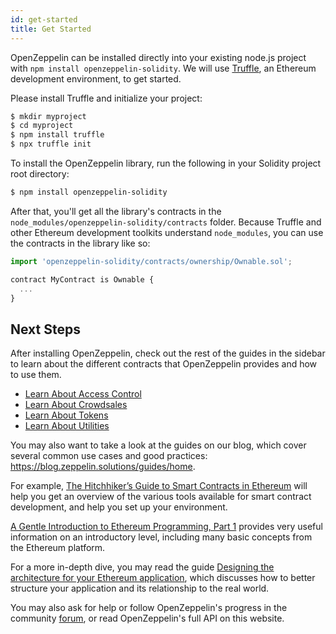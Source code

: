 ```yaml
---
id: get-started
title: Get Started
---
```


OpenZeppelin can be installed directly into your existing node.js project with `npm install openzeppelin-solidity`. We will use [Truffle](https://github.com/ConsenSys/truffle), an Ethereum development environment, to get started.

Please install Truffle and initialize your project:

```sh
$ mkdir myproject
$ cd myproject
$ npm install truffle
$ npx truffle init
```

To install the OpenZeppelin library, run the following in your Solidity project root directory:
```sh
$ npm install openzeppelin-solidity
```

After that, you'll get all the library's contracts in the `node_modules/openzeppelin-solidity/contracts` folder. Because Truffle and other Ethereum development toolkits understand `node_modules`, you can use the contracts in the library like so:

```js
import 'openzeppelin-solidity/contracts/ownership/Ownable.sol';

contract MyContract is Ownable {
  ...
}
```

## Next Steps

After installing OpenZeppelin, check out the rest of the guides in the sidebar to learn about the different contracts that OpenZeppelin provides and how to use them.

- [Learn About Access Control](learn-about-access-control)
- [Learn About Crowdsales](learn-about-crowdsales)
- [Learn About Tokens](learn-about-tokens)
- [Learn About Utilities](learn-about-utilities)

You may also want to take a look at the guides on our blog, which cover several common use cases and good practices: https://blog.zeppelin.solutions/guides/home.

For example, [The Hitchhiker’s Guide to Smart Contracts in Ethereum](https://blog.zeppelin.solutions/the-hitchhikers-guide-to-smart-contracts-in-ethereum-848f08001f05) will help you get an overview of the various tools available for smart contract development, and help you set up your environment.

[A Gentle Introduction to Ethereum Programming, Part 1](https://blog.zeppelin.solutions/a-gentle-introduction-to-ethereum-programming-part-1-783cc7796094) provides very useful information on an introductory level, including many basic concepts from the Ethereum platform.

For a more in-depth dive, you may read the guide [Designing the architecture for your Ethereum application](https://blog.zeppelin.solutions/designing-the-architecture-for-your-ethereum-application-9cec086f8317), which discusses how to better structure your application and its relationship to the real world.

You may also ask for help or follow OpenZeppelin's progress in the community [forum](https://forum.zeppelin.solutions), or read OpenZeppelin's full API on this website.
